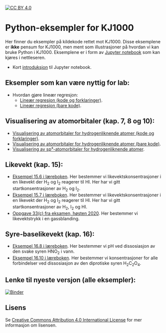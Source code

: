 [![CC BY 4.0][cc-by-shield]][cc-by]

# Python-eksempler for KJ1000
Her finner du eksempler på kildekode rettet mot KJ1000. Disse eksemplene er **ikke** pensum for KJ1000, men ment som
illustrasjoner på hvordan vi kan bruke Python i KJ1000. Eksemplene er i form av [Jupyter notebook](https://jupyter.org/) som kan kjøres
i nettleseren.

* Kort [introduksjon](https://mybinder.org/v2/gh/andersle/kj1000/main?filepath=jupyter%2Fintroduksjon%2FIntroduksjon.ipynb) til Jupyter notebook.

## Eksempler som kan være nyttig for lab:
* Hvordan gjøre lineær regresjon:
  - [Lineær regresjon (kode og forklaringer)](https://mybinder.org/v2/gh/andersle/kj1000/main?filepath=jupyter%2Fregresjon%2Fregresjon.ipynb).
  - [Lineær regresjon (bare kode)](https://mybinder.org/v2/gh/andersle/kj1000/main?filepath=jupyter%2Fregresjon%2Fregresjon_kode.ipynb).

## Visualisering av atomorbitaler (kap. 7, 8 og 10):
* [Visualisering av atomorbitaler for hydrogenliknende atomer (kode og forklaringer)](https://mybinder.org/v2/gh/andersle/kj1000/main?filepath=jupyter%2Fatomorbitaler%2Fatomorbitaler_forklaring.ipynb).
* [Visualisering av atomorbitaler for hydrogenliknende atomer (bare kode)](https://mybinder.org/v2/gh/andersle/kj1000/main?filepath=jupyter%2Fatomorbitaler%2Fatomorbitaler.ipynb).
* [Visualisering av sp³-atomorbitaler for hydrogenliknende atomer](https://mybinder.org/v2/gh/andersle/kj1000/main?filepath=jupyter%2Fatomorbitaler%2Fhybridorbital.ipynb).

## Likevekt (kap. 15):
* [Eksempel 15.6 i læreboken](https://mybinder.org/v2/gh/andersle/kj1000/main?filepath=jupyter%2Flikevekt%2Flikevekt156.ipynb).
  Her bestemmer vi likevektskonsentrasjoner i en likevekt der H<sub>2</sub> og I<sub>2</sub> reagerer til HI. Her har vi
  gitt startkonsentrasjoner av H<sub>2</sub> og I<sub>2</sub>.
* [Eksempel 15.7 i læreboken](https://mybinder.org/v2/gh/andersle/kj1000/main?filepath=jupyter%2Flikevekt%2Flikevekt157.ipynb).
  Her bestemmer vi likevektskonsentrasjoner i en likevekt der H<sub>2</sub> og I<sub>2</sub> reagerer til HI. Her har vi
  gitt startkonsentrasjoner av H<sub>2</sub>, I<sub>2</sub> og HI.
* [Oppgave 33(c) fra eksamen, høsten 2020](https://mybinder.org/v2/gh/andersle/kj1000/main?filepath=jupyter%2Flikevekt%2Flikevekt2020eksamen.ipynb).
  Her bestemmer vi likevektstrykk i en gassblanding.


## Syre-baselikevekt (kap. 16):
* [Eksempel 16.8 i læreboken](https://mybinder.org/v2/gh/andersle/kj1000/main?filepath=jupyter%2Fsyrebase%2Fsyrebase.ipynb).
  Her bestemmer vi pH ved dissosiasjon av den svake syren HNO<sub>2</sub> i vann.
* [Eksempel 16.10 i læreboken](https://mybinder.org/v2/gh/andersle/kj1000/main?filepath=jupyter%2Fsyrebase%2Fdiprotisk.ipynb).
  Her bestemmer vi konsentrasjoner for alle forbindelser ved dissosiasjon av den diprotiske syren H<sub>2</sub>C<sub>2</sub>O<sub>4</sub>.


## Lenke til nyeste versjon (alle eksempler):
[![Binder](https://mybinder.org/badge_logo.svg)](https://mybinder.org/v2/gh/andersle/kj1000/main?filepath=jupyter)

## Lisens
Se [Creative Commons Attribution 4.0 International License][cc-by] for mer informasjon om lisensen.


[cc-by]: http://creativecommons.org/licenses/by/4.0/
[cc-by-image]: https://i.creativecommons.org/l/by/4.0/88x31.png
[cc-by-shield]: https://img.shields.io/badge/License-CC%20BY%204.0-lightgrey.svg
